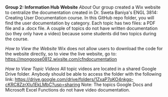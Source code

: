**Group 2: Information Hub Website**
*About*
Our group created a Wix website to centralize the documentation created in Dr. Sweta Baniya's ENGL 3814: Creating User Documentation course.
In this GitHub repo folder, you will find the user documentation by category.
Each topic has two files: a PDF file and a .docx file.
A couple of topics do not have written documentation (so they only have a video) because some students did two topics during the course.

*How to View the Website*
Wix does not allow users to download the code for the website directly, so to view the live website, go to:
https://mongoose0812.wixsite.com/cfndocumentation

*How to View Topic Videos*
All topic videos are located in a shared Google Drive folder.
Anybody should be able to access the folder with the following link:
https://drive.google.com/drive/folders/1ZxaP7oKO4nkgq-cKRC8ZzrXlu1EkLMbC?usp=sharing
Note: The topics Google Docs and Microsoft Excel Functions do not have video documentation.